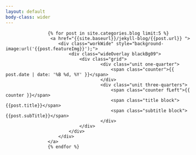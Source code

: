 ```yaml
---
layout: default
body-class: wider
---
```




<div class="wider midnight">
		
			
				
					{% for post in site.categories.blog limit:5 %}
					 <a href="{{site.baseurl}}/jekyll-blog/{{post.url}} ">
					 	<div class="workWide" style="background-image:url('{{post.featureImg}}');">
					 		<div class="wideOverlay blackBg09">
							 	<div class="grid">
								 		<div class="unit one-quarter">
											<span class="counter">{{ post.date | date: '%B %d, %Y' }}</span>								 			
								 		</div>
							 			<div class="unit three-quarters">
											<span class="counter fLeft">{{ counter }}</span>
											<span class="title block">{{post.title}}</span>
											<span class="subtitle block">{{post.subTitle}}</span>
							 			</div>	
								</div>
							</div>	
						</div>
					</a>
					{% endfor %}

			
		 
</div>	
<!--
		<div class="grid">
			<ul class="recentWork">
				<li>Selected work 2010-2015</li>
				{% for post in site.categories.work limit:5 %}
				<li class="block">
					<a class="midnight" href="{{site.baseurl}}/{{post.url}}">
						<span class="title">{{post.title}}</span>
						<span class="subtitle">{{post.subtitle}}</span>
					</a>

				</li>
				{% endfor %}
			</ul>
		 </div>
-->